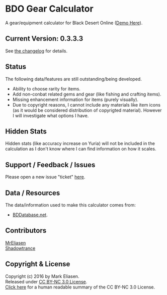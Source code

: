 BDO Gear Calculator
========

A gear/equipment calculator for Black Desert Online ([Demo Here](https://www.sirmre.com/bdo-gear-calculator)).


## Current Version: 0.3.3.3

See [the changelog](https://github.com/MrEliasen/BDO-Gear-Calculator/blob/master/CHANGELOG.md) for details.


## Status

The following data/features are still outstanding/being developed.

  - Ability to choose rarity for items.
  - Add non-conbat related gems and gear (like fishing and crafting items).
  - Missing enhancement information for items (purely visually).
  - Due to copyright reasons, I cannot include any materials like item icons (as it would be considered distribution of copyrigted material). However I will investigate what options I have.


## Hidden Stats

Hidden stats (like accuracy increase on Yuria) will not be included in the calculation as I don't know where I can find information on how it scales.


## Support / Feedback / Issues

Please open a new issue "ticket" [here](https://github.com/MrEliasen/bdo-calculator/issues).


## Data / Resources

The data/information used to make this calculator comes from:

 * [BDDatabase.net](http://bddatabase.net).


## Contributors

[MrEliasen](https://github.com/MrEliasen)    
[Shadowtrance](https://github.com/Shadowtrance)


## Copyright & License

Copyright (c) 2016 by Mark Eliasen.   
Released under [CC BY-NC 3.0 License](https://creativecommons.org/licenses/by-nc/3.0/legalcode).   
[Click here](https://creativecommons.org/licenses/by-nc/3.0/) for a human readable summary of the CC BY-NC 3.0 License.